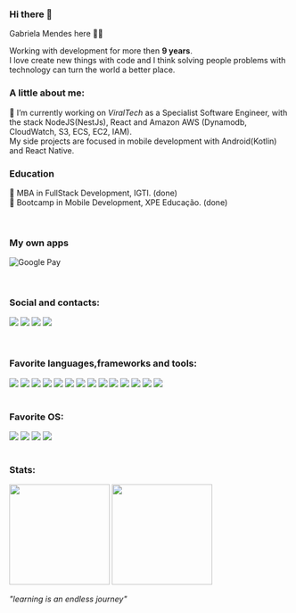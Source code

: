 ### Hi there 👋
Gabriela Mendes here 🙋‍♀️

Working with development for more then **9 years**.  
I love create new things with code and I think solving people problems with technology can turn the world a better place.


### A little about me:

🔭 I’m currently working on *ViralTech* as a Specialist Software Engineer, with the stack NodeJS(NestJs), React and Amazon AWS (Dynamodb, CloudWatch, S3, ECS, EC2, IAM).<br/>
My side projects are focused in mobile development with Android(Kotlin) and React Native.

### Education

📖 MBA in FullStack Development, IGTI. (done) 
<br/>
📖 Bootcamp in Mobile Development, XPE Educação. (done)

<br/>

<div>

### My own apps

<a href="https://play.google.com/store/apps/developer?id=ViralTech"></a>![Google Pay](https://img.shields.io/badge/GooglePay-%233780F1.svg?style=for-the-badge&logo=Google-Pay&logoColor=white)

<br/>

### Social and contacts:
  <a href="https://twitter.com/Kappyh"> <img src="https://img.shields.io/badge/Twitter-1DA1F2?style=for-the-badge&logo=twitter&logoColor=white" /></a>
  <a href="https://www.linkedin.com/in/gabrielamendesp/"> <img src="https://img.shields.io/badge/LinkedIn-0077B5?style=for-the-badge&logo=linkedin&logoColor=white" /></a>
  <a href="mailto:contato@gabrielamendes.dev"> <img src="https://img.shields.io/badge/Gmail-D14836?style=for-the-badge&logo=gmail&logoColor=white" /></a>
  <a href="https://dev.to/kappyh"> <img src="https://img.shields.io/badge/dev.to-0A0A0A?style=for-the-badge&logo=dev.to&logoColor=white" /></a>
</div>

<br/>

<div>
  
  ### Favorite languages,frameworks and tools:

  <img src="https://img.shields.io/badge/JavaScript-F7DF1E?style=for-the-badge&logo=javascript&logoColor=black" />
  <img src="https://img.shields.io/badge/TypeScript-007ACC?style=for-the-badge&logo=typescript&logoColor=white" />
  <img src="https://img.shields.io/badge/HTML5-E34F26?style=for-the-badge&logo=html5&logoColor=white" />
  <img src="https://img.shields.io/badge/CSS3-1572B6?style=for-the-badge&logo=css3&logoColor=white" />
  <img src="https://img.shields.io/badge/Sass-CC6699?style=for-the-badge&logo=sass&logoColor=white" />
  <img src="https://img.shields.io/badge/React-20232A?style=for-the-badge&logo=react&logoColor=61DAFB" />
  <img src="https://img.shields.io/badge/Angular-DD0031?style=for-the-badge&logo=angular&logoColor=white" />
  <img src="https://img.shields.io/badge/Node.js-43853D?style=for-the-badge&logo=node.js&logoColor=white" />
  <img src="https://img.shields.io/badge/Java-ED8B00?style=for-the-badge&logo=java&logoColor=white" />
  <img src="https://img.shields.io/badge/Kotlin-0095D5?&style=for-the-badge&logo=kotlin&logoColor=white" />
  <img src="https://img.shields.io/badge/python-3670A0?style=for-the-badge&logo=python&logoColor=ffdd54" />
  <img src="https://img.shields.io/badge/MySQL-00000F?style=for-the-badge&logo=mysql&logoColor=white" />
  <img src="https://img.shields.io/badge/MongoDB-4EA94B?style=for-the-badge&logo=mongodb&logoColor=white" />
  <img src="https://img.shields.io/badge/Markdown-000000?style=for-the-badge&logo=markdown&logoColor=white" />
</div>


<br/>

<div>
  
  ### Favorite OS:

  <img src="https://img.shields.io/badge/iOS-000000?style=for-the-badge&logo=ios&logoColor=white" />
  <img src="https://img.shields.io/badge/Android-3DDC84?style=for-the-badge&logo=android&logoColor=white" />
  <img src="https://img.shields.io/badge/mac%20os-000000?style=for-the-badge&logo=macos&logoColor=F0F0F0" />
  <img src="https://img.shields.io/badge/Pop!_OS-48B9C7?style=for-the-badge&logo=Pop!_OS&logoColor=white" />
  

  
</div>

<br>


<div align="left">
  
  ### Stats:
  
  <img height="180em" src="https://github-readme-stats.vercel.app/api?username=kappyh&count_private=true&show_icons=true&theme=dracula" />
  <img height="180em" src="https://github-readme-stats.vercel.app/api/top-langs/?username=kappyh" />
</div>


*"learning is an endless journey"*
